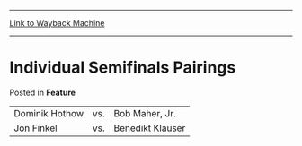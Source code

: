 
---
[Link to Wayback Machine](https://web.archive.org/web/20171031050539/https://magic.wizards.com/en/articles/archive/feature/individual-semifinals-pairings-2000-01-01)

[_metadata_:description]:- "Dominik Hothow vs. Bob Maher, Jr.   Jon Finkel vs. Benedikt Klauser"
[_metadata_:generator]:- "Drupal 7 (http://drupal.org)"
[_metadata_:node]:- "960586"
[_metadata_:publish_date]:- "2000-01-01"
[_metadata_:source]:- "div-main-content"
[_metadata_:title]:- "Individual Semifinals Pairings"
[_metadata_:wayback_capture_timestamp]:- "2017-10-31 05:05:39"
[_metadata_:wayback_raw_url]:- "https://web.archive.org/web/20171031050539id_/https://magic.wizards.com/en/articles/archive/feature/individual-semifinals-pairings-2000-01-01"
[_metadata_:wayback_url]:- "https://magic.wizards.com/en/articles/archive/feature/individual-semifinals-pairings-2000-01-01"
---


Individual Semifinals Pairings
==============================



 Posted in **Feature**














|  |  |  |
| --- | --- | --- |
| Dominik Hothow | vs. | Bob Maher, Jr. |
| Jon Finkel | vs. | Benedikt Klauser |







